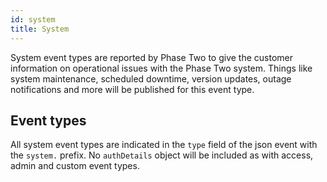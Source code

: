 ```yaml
---
id: system
title: System
---
```


System event types are reported by Phase Two to give the customer information on operational issues with the Phase Two system. Things like system maintenance, scheduled downtime, version updates, outage notifications and more will be published for this event type.

## Event types

All system event types are indicated in the `type` field of the json event with the `system.` prefix. No `authDetails` object will be included as with access, admin and custom event types.
